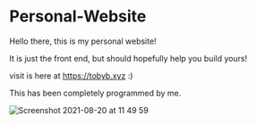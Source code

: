 # Personal-Website
Hello there, this is my personal website!

It is just the front end, but should hopefully help you build yours!

visit is here at https://tobyb.xyz :)

This has been completely programmed by me.

![Screenshot 2021-08-20 at 11 49 59](https://user-images.githubusercontent.com/77097223/130222627-144fd6d5-ca7c-4e10-9817-193f1cc7bc83.png)
